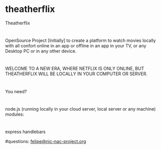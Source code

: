 # theatherflix
Theatherflix
#

#
OpenSource Project [Initially] to create a platform to watch movies locally with all confort online in an app or offline in an app in your TV, or any Desktop PC or in any other device.
#
WELCOME TO A NEW ERA, WHERE NETFLIX IS ONLY ONLINE, BUT THEATHERFLIX WILL BE LOCALLY IN YOUR COMPUTER OR SERVER.
#

You need?
#
node.js (running locally in your cloud server, local server or any machine)
modules:
#
express
handlebars


#questions:
felipe@nic-nac-project.org
